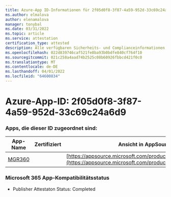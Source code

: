 ```yaml
---
title: Azure-App ID-Informationen für 2f05d0f8-3f87-4a59-952d-33c69c24a6d9
ms.author: elmalova
author: elenamalova
manager: tonybal
ms.date: 03/31/2022
ms.topic: article
ms.service: attestation
certification_type: attested
description: Alle verfügbaren Sicherheits- und Complianceinformationen für 2f05d0f8-3f87-4a59-952d-33c69c24a6d9.
ms.openlocfilehash: 022d839746caf521fe8ba93b0bdfe840cf764f10
ms.sourcegitcommit: 021c258a4aad74b2525c08b60926fbbcd421f0c0
ms.translationtype: MT
ms.contentlocale: de-DE
ms.lasthandoff: 04/01/2022
ms.locfileid: "64600834"
---
```

# <a name="azure-app-id-2f05d0f8-3f87-4a59-952d-33c69c24a6d9"></a>Azure-App-ID: 2f05d0f8-3f87-4a59-952d-33c69c24a6d9


### <a name="apps-associated-with-this-id"></a>Apps, die dieser ID zugeordnet sind:
| **App-Name** | **Zertifiziert** | **Ansicht in AppSource** |
|--------------|---------------|-----------------------|
| [MGR360](../forward/WA200003329.md) |  | [https://appsource.microsoft.com/product/office/WA200003329](https://appsource.microsoft.com/product/office/WA200003329) |

### <a name="microsoft-365-app-compliance-status"></a>Microsoft 365 App-Kompatibilitätsstatus
- Publisher Attestaton Status: Completed
